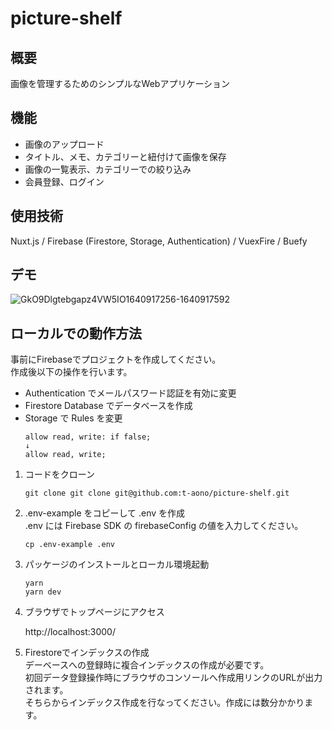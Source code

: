# picture-shelf

## 概要

画像を管理するためのシンプルなWebアプリケーション

## 機能

- 画像のアップロード
- タイトル、メモ、カテゴリーと紐付けて画像を保存
- 画像の一覧表示、カテゴリーでの絞り込み
- 会員登録、ログイン

## 使用技術

Nuxt.js / Firebase (Firestore, Storage, Authentication) / VuexFire / Buefy

## デモ
![GkO9Dlgtebgapz4VW5IO1640917256-1640917592](https://user-images.githubusercontent.com/46856574/147800047-9600f579-fdf6-44e3-961c-770a00cb4071.gif)

## ローカルでの動作方法

事前にFirebaseでプロジェクトを作成してください。  
作成後以下の操作を行います。  
- Authentication でメールパスワード認証を有効に変更
- Firestore Database でデータベースを作成
- Storage で Rules を変更 
  ```
  allow read, write: if false;
  ↓
  allow read, write;
  ```

1. コードをクローン

   ```
   git clone git clone git@github.com:t-aono/picture-shelf.git
   ```

2. .env-example をコピーして .env を作成  
  .env には Firebase SDK の firebaseConfig の値を入力してください。

   ```
   cp .env-example .env
   ```  

3. パッケージのインストールとローカル環境起動

   ```
   yarn
   yarn dev
   ```

4. ブラウザでトップページにアクセス

    http://localhost:3000/

5. Firestoreでインデックスの作成  
デーベースへの登録時に複合インデックスの作成が必要です。  
初回データ登録操作時にブラウザのコンソールへ作成用リンクのURLが出力されます。  
そちらからインデックス作成を行なってください。作成には数分かかります。
